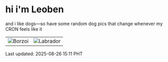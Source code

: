 # hi i'm Leoben

and i like dogs—so have some random dog pics that change whenever my CRON feels like it

|  |  |
|--------|----------|
| ![Borzoi](https://random-dog-vercel.vercel.app/api/random-borzoi?v=1756192298) | ![Labrador](https://random-dog-vercel.vercel.app/api/random-labrador?v=1756192298) |

Last updated: 2025-08-26 15:11 PHT
